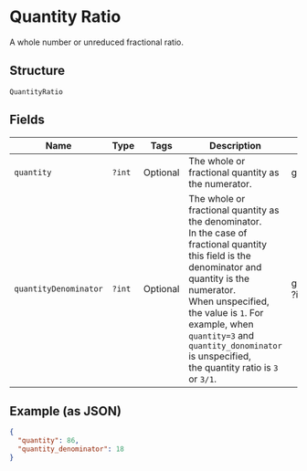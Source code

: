 
# Quantity Ratio

A whole number or unreduced fractional ratio.

## Structure

`QuantityRatio`

## Fields

| Name | Type | Tags | Description | Getter | Setter |
|  --- | --- | --- | --- | --- | --- |
| `quantity` | `?int` | Optional | The whole or fractional quantity as the numerator. | getQuantity(): ?int | setQuantity(?int quantity): void |
| `quantityDenominator` | `?int` | Optional | The whole or fractional quantity as the denominator.<br>In the case of fractional quantity this field is the denominator and quantity is the numerator.<br>When unspecified, the value is `1`. For example, when `quantity=3` and `quantity_donominator` is unspecified,<br>the quantity ratio is `3` or `3/1`. | getQuantityDenominator(): ?int | setQuantityDenominator(?int quantityDenominator): void |

## Example (as JSON)

```json
{
  "quantity": 86,
  "quantity_denominator": 18
}
```

